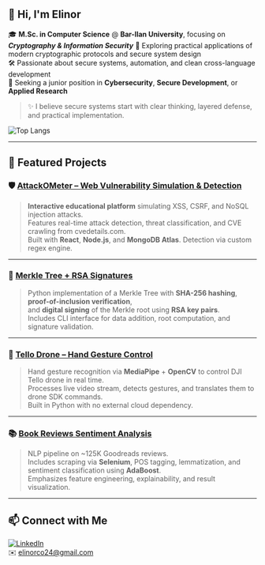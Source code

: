 ## 👋 Hi, I'm Elinor

🎓 **M.Sc. in Computer Science** @ **Bar-Ilan University**, focusing on **_Cryptography & Information Security_**
🔐 Exploring practical applications of modern cryptographic protocols and secure system design  
🛠️ Passionate about secure systems, automation, and clean cross-language development  
🚀 Seeking a junior position in **Cybersecurity**, **Secure Development**, or **Applied Research**

> ✨ I believe secure systems start with clear thinking, layered defense, and practical implementation.

![Top Langs](https://github-readme-stats.vercel.app/api/top-langs/?username=ElinorCohen&layout=compact&langs_count=8&theme=github_dark&cache_seconds=10)

---

## 📌 Featured Projects

### 🛡️ [AttackOMeter – Web Vulnerability Simulation & Detection](https://github.com/ElinorCohen/Attack-Detection-Full-Stack)  
> **Interactive educational platform** simulating XSS, CSRF, and NoSQL injection attacks.  
> Features real-time attack detection, threat classification, and CVE crawling from cvedetails.com.  
> Built with **React**, **Node.js**, and **MongoDB Atlas**. Detection via custom regex engine.

---

### 🌳 [Merkle Tree + RSA Signatures](https://github.com/ElinorCohen/Merkle-Tree)  
> Python implementation of a Merkle Tree with **SHA-256 hashing**, **proof-of-inclusion verification**,  
> and **digital signing** of the Merkle root using **RSA key pairs**.  
> Includes CLI interface for data addition, root computation, and signature validation.

---

### 🤖 [Tello Drone – Hand Gesture Control](https://github.com/ElinorCohen/Tello-Drone)  
> Hand gesture recognition via **MediaPipe** + **OpenCV** to control DJI Tello drone in real time.  
> Processes live video stream, detects gestures, and translates them to drone SDK commands.  
> Built in Python with no external cloud dependency.

---

### 📚 [Book Reviews Sentiment Analysis](https://github.com/ElinorCohen/Books-Reviews)  
> NLP pipeline on ~125K Goodreads reviews.  
> Includes scraping via **Selenium**, POS tagging, lemmatization, and sentiment classification using **AdaBoost**.  
> Emphasizes feature engineering, explainability, and result visualization.

---

## 📫 Connect with Me

[![LinkedIn](https://img.shields.io/badge/LinkedIn-blue?logo=linkedin)](https://www.linkedin.com/in/your-link)  
✉️ [elinorco24@gmail.com](mailto:elinorco24@gmail.com)
